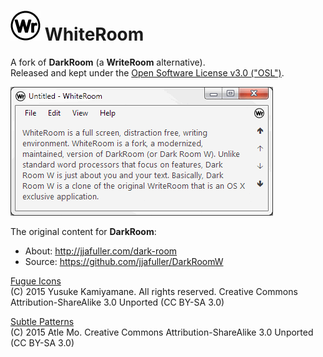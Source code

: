 # ![*](WhiteRoom/misc/logo/writeroom.appicon.48.png) WhiteRoom
  
A fork of **DarkRoom** (a **WriteRoom** alternative).  
Released and kept under the [Open Software License v3.0 ("OSL")](License.md).  
  
![Screenshot](WhiteRoom/misc/WriteRoom.gif)
  
The original content for **DarkRoom**:  
- About: http://jjafuller.com/dark-room  
- Source: https://github.com/jjafuller/DarkRoomW  
  
[Fugue Icons](p.yusukekamiyamane.com)  
(C) 2015 Yusuke Kamiyamane. All rights reserved. Creative Commons Attribution-ShareAlike 3.0 Unported (CC BY-SA 3.0)  
  
[Subtle Patterns](http://subtlepatterns.com/)  
(C) 2015 Atle Mo. Creative Commons Attribution-ShareAlike 3.0 Unported (CC BY-SA 3.0)  
